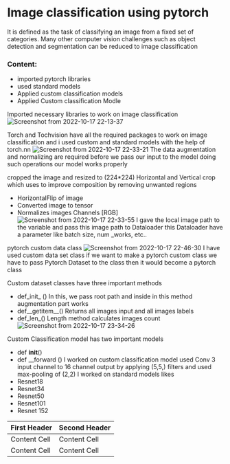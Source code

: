 # Image classification using pytorch
It is defined as the task of classifying an image from a fixed set of categories. Many other computer vision challenges such as object detection and segmentation can be reduced to image classification

### Content:
 * imported pytorch libraries
 * used standard models
 * Applied custom classification models
 * Applied Custom classification Modle 
 
 Imported necessary libraries to work on image classification
 ![Screenshot from 2022-10-17 22-13-37](https://user-images.githubusercontent.com/25703407/196237091-133ad4ce-37fe-4e47-9a41-9f86e3b9740c.png)
 
 Torch and Tochvision have all the required packages to work on image classification and 
 i used custom and standard models with the help of torch.nn
 ![Screenshot from 2022-10-17 22-33-21](https://user-images.githubusercontent.com/25703407/196239921-94e8c81a-12c9-454c-a7f8-59b2f9d230e0.png)
 The data augmentation and normalizing are required before we pass our input to the model  doing such operations our model works properly
 
 cropped the image and resized to (224*224) Horizontal and Vertical crop which uses to improve  composition by removing unwanted regions 
 * HorizontalFlip of image 
 * Converted image to tensor
 * Normalizes images Channels [RGB]
 ![Screenshot from 2022-10-17 22-33-55](https://user-images.githubusercontent.com/25703407/196240520-31fa9619-403e-4d5a-b403-be674dfc55a9.png)
 I gave the local image path to the variable and pass this image path to Dataloader this Dataloader have a parameter like batch size, num _works, etc..
 
 pytorch custom data class
 ![Screenshot from 2022-10-17 22-46-30](https://user-images.githubusercontent.com/25703407/196241526-7e5a7aee-7341-4033-8c6c-9282dae5c4a0.png)
 I have used custom data set class if we want to make a pytorch custom class we have to pass Pytorch Dataset to the class then it would become a pytorch
 class
 
 Custom dataset classes have three important methods
 * def_init_ ()
 In this, we pass root path and inside in this method augmentation part works
 * def__getitem__()
 Returns all images input and  all images labels
 * def_len_()
 Length method calculates images count
 ![Screenshot from 2022-10-17 23-34-26](https://user-images.githubusercontent.com/25703407/196250344-76708825-df09-4bb4-9a57-df50e672c18f.png)
 
 Custom Classification model has  two important models
 * def __init__()
 * def __forward ()
I worked on custom classification model used Conv 3 input channel to 16 channel output  by applying (5,5,) filters and used max-pooling of (2,2)
I worked on standard models likes 
 * Resnet18
 * Resnet34
 * Resnet50
 * Resnet101
 * Resnet 152
 
 First Header  | Second Header
------------- | -------------
Content Cell  | Content Cell
Content Cell  | Content Cell
 





 
 



 
 
 
